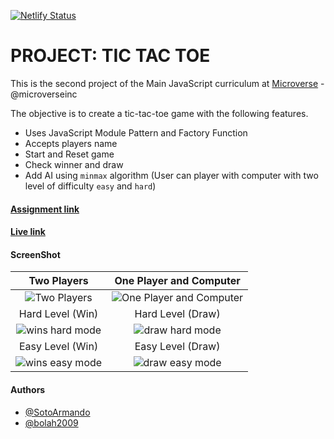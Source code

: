 [![Netlify Status](https://api.netlify.com/api/v1/badges/9fdafdba-83d6-4b05-a6ab-105944c2aadc/deploy-status)](https://app.netlify.com/sites/js-ttt/deploys)

# PROJECT: TIC TAC TOE

This is the second project of the Main JavaScript curriculum at [Microverse](https://www.microverse.org/) - @microverseinc

The objective is to create a tic-tac-toe game with the following features.
 - Uses JavaScript Module Pattern and Factory Function
 - Accepts players name
 - Start and Reset game
 - Check winner and draw
 - Add AI using `minmax` algorithm (User can player with computer with two level of difficulty `easy` and `hard`)

#### [Assignment link](https://www.theodinproject.com/courses/javascript/lessons/tic-tac-toe-javascript)

#### [Live link](https://js-ttt.netlify.com/)

#### ScreenShot


| Two Players | One Player and Computer |
|:-----:|:-----:|
|![Two Players](https://user-images.githubusercontent.com/36057474/65201132-67e1d300-da81-11e9-9848-8bb82aa6c266.png) | ![One Player and Computer](https://user-images.githubusercontent.com/36057474/65201281-8516a180-da81-11e9-9c47-750cbcc8e557.png) |
| Hard Level (Win) |  Hard Level (Draw) |
|![wins hard mode](https://user-images.githubusercontent.com/36057474/65203374-189ca200-da83-11e9-8665-68280ac3e523.gif) |![draw hard mode](https://user-images.githubusercontent.com/36057474/65203388-1b979280-da83-11e9-8b40-680be77febb3.gif) |
| Easy Level (Win) |  Easy Level (Draw) |
| ![wins easy mode](https://user-images.githubusercontent.com/36057474/65203583-4d105e00-da83-11e9-9d45-d66d097dd623.gif) |  ![draw easy mode](https://user-images.githubusercontent.com/36057474/65203766-f192a000-da83-11e9-9e42-89b21520b335.gif) |

#### Authors

- [@SotoArmando](https://github.com/SotoArmando)
- [@bolah2009](https://github.com/bolah2009/)
